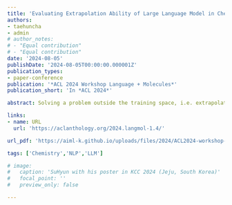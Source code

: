 ```yaml
---
title: 'Evaluating Extrapolation Ability of Large Language Model in Chemical Domain'
authors:
- taehuncha
- admin
# author_notes:
# - "Equal contribution"
# - "Equal contribution"
date: '2024-08-05'
publishDate: '2024-08-05T00:00:00.000001Z'
publication_types:
- paper-conference
publication: '*ACL 2024 Workshop Language + Molecules*'
publication_short: 'In *ACL 2024*'

abstract: Solving a problem outside the training space, i.e. extrapolation, has been a long problem in the machine learning community. The current success of large language models demonstrates the LLM's extrapolation ability to several unseen tasks. In line with these works, we evaluate the LLM's extrapolation ability in the chemical domain. We construct a data set measuring the material properties of epoxy polymers depending on various raw materials and curing processes. LLM should predict the material property when novel raw material is introduced utilizing its chemical knowledge. Through experiments, LLM tends to choose the right direction of adjustment but fails to determine the exact degree, resulting in poor MAE on some properties. But LLM can successfully adjust the degree with only a one-shot example. The results show that LLM can extrapolate to new unseen material utilizing its chemical knowledge learned through massive pre-training.

links:
- name: URL
  url: 'https://aclanthology.org/2024.langmol-1.4/'

url_pdf: 'https://aiml-k.github.io/uploads/files/2024/ACL2024-workshop-cha-lee.pdf'

tags: ['Chemistry','NLP','LLM']

# image:
#   caption: 'SuHyun with his poster in KCC 2024 (Jeju, South Korea)'
#   focal_point: ''
#   preview_only: false

---
```


